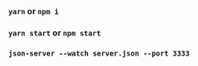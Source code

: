 ### `yarn` or `npm i`

### `yarn start` or `npm start`

### `json-server --watch server.json --port 3333 `
